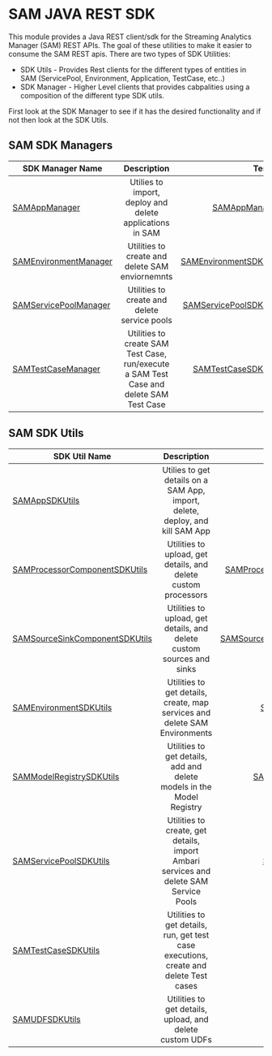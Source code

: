# SAM JAVA REST SDK
This module provides a Java REST client/sdk for the Streaming Analytics Manager (SAM) REST APIs. The goal of these utilities to make it easier to consume the SAM REST apis. There are two types of SDK Utilities:

* SDK Utils - Provides Rest clients for the different types of entities in SAM (ServicePool, Environment, Application, TestCase, etc..)
* SDK Manager - Higher Level clients that provides cabpalities using a composition of the different type SDK utils. 

First look at the SDK Manager to see if it has the desired functionality and if not then look at the SDK Utils. 


## SAM SDK Managers

| SDK Manager Name| Description| Test Client  |
| ------------- |:-------------:| -----:|
| [SAMAppManager](https://github.com/georgevetticaden/sam-java-sdk/blob/master/src/main/java/hortonworks/hdf/sam/sdk/app/manager/SAMAppManager.java) | Utilies to import, deploy and delete applications in SAM | [SAMAppManagerTest](https://github.com/georgevetticaden/sam-java-sdk/blob/master/src/test/java/hortonworks/hdf/sam/sdk/app/manager/SAMAppManagerTest.java)|
| [SAMEnvironmentManager](https://github.com/georgevetticaden/sam-java-sdk/blob/master/src/main/java/hortonworks/hdf/sam/sdk/environment/manager/SAMEnvironmentManager.java)     | Utilities to create and delete SAM enviornemnts      |   [SAMEnvironmentSDKUtilsTest](https://github.com/georgevetticaden/sam-java-sdk/blob/master/src/test/java/hortonworks/hdf/sam/sdk/environment/SAMEnvironmentSDKUtilsTest.java) |
| [SAMServicePoolManager](https://github.com/georgevetticaden/sam-java-sdk/blob/master/src/main/java/hortonworks/hdf/sam/sdk/servicepool/manager/SAMServicePoolManager.java) | Utilities to create and delete service pools      |    [SAMServicePoolSDKUtilsTest](/) |
| [SAMTestCaseManager](https://github.com/georgevetticaden/sam-java-sdk/blob/master/src/main/java/hortonworks/hdf/sam/sdk/testcases/manager/SAMTestCaseManager.java) |  Utilities to create SAM Test Case, run/execute a SAM Test Case and delete SAM Test Case| [SAMTestCaseSDKUtilsTest](https://github.com/georgevetticaden/sam-java-sdk/blob/master/src/test/java/hortonworks/hdf/sam/sdk/testcases/SAMTestCaseSDKUtilsTest.java)

## SAM SDK Utils
| SDK Util Name| Description| Test Client  |
| ------------- |:-------------:| -----:|
| [SAMAppSDKUtils](https://github.com/georgevetticaden/sam-java-sdk/blob/master/src/main/java/hortonworks/hdf/sam/sdk/app/SAMAppSDKUtils.java) | Utilies to get details on a SAM App, import, delete, deploy, and kill SAM App  | [SAMAppSDKUtilsTest](https://github.com/georgevetticaden/sam-java-sdk/blob/master/src/test/java/hortonworks/hdf/sam/sdk/app/SAMAppSDKUtilsTest.java)|
| [SAMProcessorComponentSDKUtils](https://github.com/georgevetticaden/sam-java-sdk/blob/master/src/main/java/hortonworks/hdf/sam/sdk/component/SAMProcessorComponentSDKUtils.java) | Utilities to upload, get details, and delete custom processors| [SAMProcessorComponentSDKUtilsTest](https://github.com/georgevetticaden/sam-java-sdk/blob/master/src/test/java/hortonworks/hdf/sam/sdk/component/SAMProcessorComponentSDKUtilsTest.java)
| [SAMSourceSinkComponentSDKUtils](https://github.com/georgevetticaden/sam-java-sdk/blob/master/src/main/java/hortonworks/hdf/sam/sdk/component/SAMSourceSinkComponentSDKUtils.java)|Utilities to upload, get details, and delete custom sources and sinks| [SAMSourceSinkComponentSDKUtilsTest](https://github.com/georgevetticaden/sam-java-sdk/blob/master/src/test/java/hortonworks/hdf/sam/sdk/component/SAMSourceSinkComponentSDKUtilsTest.java)
| [SAMEnvironmentSDKUtils](https://github.com/georgevetticaden/sam-java-sdk/blob/master/src/main/java/hortonworks/hdf/sam/sdk/environment/SAMEnvironmentSDKUtils.java) |Utilities to get details, create, map services and delete SAM Environments| [SAMEnvironmentSDKUtilsTest](https://github.com/georgevetticaden/sam-java-sdk/blob/master/src/test/java/hortonworks/hdf/sam/sdk/environment/SAMEnvironmentSDKUtilsTest.java)
| [SAMModelRegistrySDKUtils](https://github.com/georgevetticaden/sam-java-sdk/blob/master/src/main/java/hortonworks/hdf/sam/sdk/modelregistry/SAMModelRegistrySDKUtils.java) |Utilities to get details, add and delete models in the Model Registry| [SAMModelRegistrySDKUtilsTest](https://github.com/georgevetticaden/sam-java-sdk/blob/master/src/test/java/hortonworks/hdf/sam/sdk/modelregistry/SAMModelRegistrySDKUtilsTest.java)
| [SAMServicePoolSDKUtils](https://github.com/georgevetticaden/sam-java-sdk/blob/master/src/main/java/hortonworks/hdf/sam/sdk/servicepool/SAMServicePoolSDKUtils.java) |Utilities to create, get details, import Ambari services and delete SAM Service Pools| [SAMServicePoolSDKUtilsTest](https://github.com/georgevetticaden/sam-java-sdk/blob/master/src/test/java/hortonworks/hdf/sam/sdk/servicepool/SAMServicePoolSDKUtilsTest.java)
| [SAMTestCaseSDKUtils](https://github.com/georgevetticaden/sam-java-sdk/blob/master/src/main/java/hortonworks/hdf/sam/sdk/testcases/SAMTestCaseSDKUtils.java) |Utilities to get details, run, get test case executions, create and delete Test cases| [SAMTestCaseSDKUtilsTest](https://github.com/georgevetticaden/sam-java-sdk/blob/master/src/test/java/hortonworks/hdf/sam/sdk/testcases/SAMTestCaseSDKUtilsTest.java)
| [SAMUDFSDKUtils](https://github.com/georgevetticaden/sam-java-sdk/blob/master/src/main/java/hortonworks/hdf/sam/sdk/udf/SAMUDFSDKUtils.java) |Utilities to get details, upload, and delete custom UDFs| [SAMUDFSDKUtilsTest](https://github.com/georgevetticaden/sam-java-sdk/blob/master/src/test/java/hortonworks/hdf/sam/sdk/udf/SAMUDFSDKUtilsTest.java)